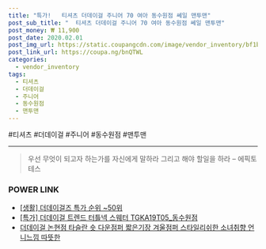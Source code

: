 ```yaml
--- 
title: "특가!   티셔츠 더데이걸 주니어 70 여아 동수원점 쎄일 맨투맨" 
post_sub_title: "  티셔츠 더데이걸 주니어 70 여아 동수원점 쎄일 맨투맨" 
post_money: ₩ 11,900 
post_date: 2020.02.01 
post_img_url: https://static.coupangcdn.com/image/vendor_inventory/bf1b/1e9ab9ed2061d7d75476950a7c643dc59dca56284bacb0e384277021679c.jpg 
post_link_url: https://coupa.ng/bnQTWL 
categories: 
  - vendor_inventory 
tags: 
  - 티셔츠 
  - 더데이걸 
  - 주니어 
  - 동수원점 
  - 맨투맨 
--- 
```

  #티셔츠 #더데이걸 #주니어 #동수원점 #맨투맨 
<hr> 

> 우선 무엇이 되고자 하는가를 자신에게 말하라 그리고 해야 할일을 하라 – 에픽토테스 


### POWER LINK

* <a href="https://blog.naver.com/sakai111/221792444854" target="_blank"> [생활] 더데이걸즈 특가 순위 ~50위</a>
* <a href="https://blog.naver.com/santokki14/221792638305" target="_blank">[특가] 더데이걸 트렌드 터틀넥 스웨터 TGKA19T05_동수원점</a>
* <a href="https://blog.naver.com/fasyy4321/221792545586" target="_blank">더데이걸 논현점 타슬란 숏 다운점퍼 짧은기장 겨울점퍼 스타일리쉬한 소녀취향 언니느낌 따뜻한</a>
